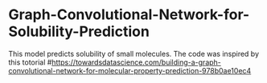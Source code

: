 # Graph-Convolutional-Network-for-Solubility-Prediction

This model predicts solubility of small molecules. The code was inspired by this totorial 
#https://towardsdatascience.com/building-a-graph-convolutional-network-for-molecular-property-prediction-978b0ae10ec4
